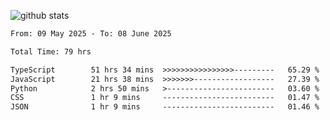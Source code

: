 
![github stats](https://github-readme-stats.vercel.app/api?username=realmahd1&show_icons=true&theme=codeSTACKr&hide_rank=true&count_private=true)

<!--START_SECTION:waka-->

```txt
From: 09 May 2025 - To: 08 June 2025

Total Time: 79 hrs

TypeScript        51 hrs 34 mins  >>>>>>>>>>>>>>>>---------   65.29 %
JavaScript        21 hrs 38 mins  >>>>>>>------------------   27.39 %
Python            2 hrs 50 mins   >------------------------   03.60 %
CSS               1 hr 9 mins     -------------------------   01.47 %
JSON              1 hr 9 mins     -------------------------   01.46 %
```

<!--END_SECTION:waka-->
